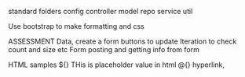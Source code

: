 standard folders
config
controller
model
repo
service
util


Use bootstrap to make formatting and css


ASSESSMENT
Data,
create a form
buttons to update
Iteration to check count and size etc
Form posting and getting info from form







HTML samples
${} THis is placeholder value in html
@{} hyperlink, 

